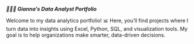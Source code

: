 ***👩🏽‍💻 Gianna's Data Analyst Portfolio***

Welcome to my data analytics portfolio! 📊 Here, you’ll find projects where I turn data into insights using Excel, Python, SQL, and visualization tools. My goal is to help organizations make smarter, data-driven decisions.

